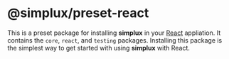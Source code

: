 # @simplux/preset-react

This is a preset package for installing **simplux** in your [React](https://reactjs.org/) appliation. It contains the `core`, `react`, and `testing` packages. Installing this package is the simplest way to get started with using **simplux** with React.
